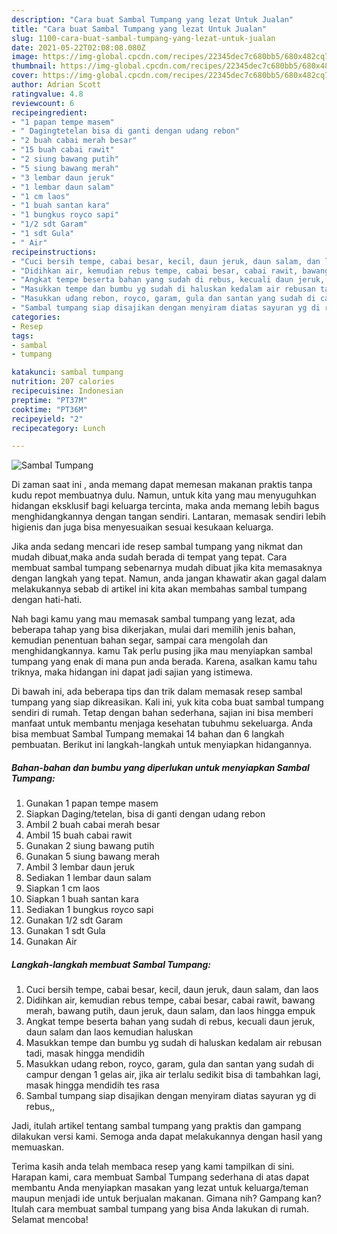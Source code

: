 ```yaml
---
description: "Cara buat Sambal Tumpang yang lezat Untuk Jualan"
title: "Cara buat Sambal Tumpang yang lezat Untuk Jualan"
slug: 1100-cara-buat-sambal-tumpang-yang-lezat-untuk-jualan
date: 2021-05-22T02:08:08.080Z
image: https://img-global.cpcdn.com/recipes/22345dec7c680bb5/680x482cq70/sambal-tumpang-foto-resep-utama.jpg
thumbnail: https://img-global.cpcdn.com/recipes/22345dec7c680bb5/680x482cq70/sambal-tumpang-foto-resep-utama.jpg
cover: https://img-global.cpcdn.com/recipes/22345dec7c680bb5/680x482cq70/sambal-tumpang-foto-resep-utama.jpg
author: Adrian Scott
ratingvalue: 4.8
reviewcount: 6
recipeingredient:
- "1 papan tempe masem"
- " Dagingtetelan bisa di ganti dengan udang rebon"
- "2 buah cabai merah besar"
- "15 buah cabai rawit"
- "2 siung bawang putih"
- "5 siung bawang merah"
- "3 lembar daun jeruk"
- "1 lembar daun salam"
- "1 cm laos"
- "1 buah santan kara"
- "1 bungkus royco sapi"
- "1/2 sdt Garam"
- "1 sdt Gula"
- " Air"
recipeinstructions:
- "Cuci bersih tempe, cabai besar, kecil, daun jeruk, daun salam, dan laos"
- "Didihkan air, kemudian rebus tempe, cabai besar, cabai rawit, bawang merah, bawang putih, daun jeruk, daun salam, dan laos hingga empuk"
- "Angkat tempe beserta bahan yang sudah di rebus, kecuali daun jeruk, daun salam dan laos kemudian haluskan"
- "Masukkan tempe dan bumbu yg sudah di haluskan kedalam air rebusan tadi, masak hingga mendidih"
- "Masukkan udang rebon, royco, garam, gula dan santan yang sudah di campur dengan 1 gelas air, jika air terlalu sedikit bisa di tambahkan lagi, masak hingga mendidih tes rasa"
- "Sambal tumpang siap disajikan dengan menyiram diatas sayuran yg di rebus,,"
categories:
- Resep
tags:
- sambal
- tumpang

katakunci: sambal tumpang 
nutrition: 207 calories
recipecuisine: Indonesian
preptime: "PT37M"
cooktime: "PT36M"
recipeyield: "2"
recipecategory: Lunch

---
```



![Sambal Tumpang](https://img-global.cpcdn.com/recipes/22345dec7c680bb5/680x482cq70/sambal-tumpang-foto-resep-utama.jpg)

Di zaman  saat ini , anda memang dapat memesan makanan praktis tanpa kudu repot membuatnya dulu. Namun, untuk kita yang mau menyuguhkan hidangan eksklusif bagi keluarga tercinta, maka anda memang lebih bagus menghidangkannya dengan tangan sendiri. Lantaran, memasak sendiri lebih higienis dan juga bisa menyesuaikan sesuai kesukaan keluarga.

Jika anda sedang mencari ide resep sambal tumpang yang nikmat dan mudah dibuat,maka anda sudah berada di tempat yang tepat. Cara membuat sambal tumpang  sebenarnya mudah dibuat jika kita memasaknya dengan langkah yang tepat. Namun, anda jangan khawatir akan gagal dalam melakukannya 
sebab di artikel ini kita akan membahas sambal tumpang dengan hati-hati.  



Nah bagi kamu yang mau memasak sambal tumpang yang lezat, ada beberapa tahap yang bisa dikerjakan, mulai dari memilih jenis bahan, kemudian penentuan bahan segar, sampai cara mengolah dan menghidangkannya. kamu Tak perlu pusing jika mau menyiapkan sambal tumpang yang enak di mana pun anda berada. Karena, asalkan kamu  tahu triknya, maka hidangan ini dapat jadi sajian yang istimewa.

Di bawah ini, ada beberapa tips dan trik dalam memasak resep sambal tumpang yang siap dikreasikan. Kali ini, yuk kita coba buat sambal tumpang sendiri di rumah. Tetap dengan bahan sederhana, sajian ini bisa memberi manfaat untuk membantu menjaga kesehatan tubuhmu sekeluarga. Anda bisa membuat Sambal Tumpang memakai 14 bahan dan 6 langkah pembuatan. Berikut ini langkah-langkah untuk menyiapkan hidangannya.

<!--inarticleads1-->

##### Bahan-bahan dan bumbu yang diperlukan untuk menyiapkan Sambal Tumpang:

1. Gunakan 1 papan tempe masem
1. Siapkan  Daging/tetelan, bisa di ganti dengan udang rebon
1. Ambil 2 buah cabai merah besar
1. Ambil 15 buah cabai rawit
1. Gunakan 2 siung bawang putih
1. Gunakan 5 siung bawang merah
1. Ambil 3 lembar daun jeruk
1. Sediakan 1 lembar daun salam
1. Siapkan 1 cm laos
1. Siapkan 1 buah santan kara
1. Sediakan 1 bungkus royco sapi
1. Gunakan 1/2 sdt Garam
1. Gunakan 1 sdt Gula
1. Gunakan  Air




<!--inarticleads2-->

##### Langkah-langkah membuat Sambal Tumpang:

1. Cuci bersih tempe, cabai besar, kecil, daun jeruk, daun salam, dan laos
1. Didihkan air, kemudian rebus tempe, cabai besar, cabai rawit, bawang merah, bawang putih, daun jeruk, daun salam, dan laos hingga empuk
1. Angkat tempe beserta bahan yang sudah di rebus, kecuali daun jeruk, daun salam dan laos kemudian haluskan
1. Masukkan tempe dan bumbu yg sudah di haluskan kedalam air rebusan tadi, masak hingga mendidih
1. Masukkan udang rebon, royco, garam, gula dan santan yang sudah di campur dengan 1 gelas air, jika air terlalu sedikit bisa di tambahkan lagi, masak hingga mendidih tes rasa
1. Sambal tumpang siap disajikan dengan menyiram diatas sayuran yg di rebus,,




Jadi, itulah artikel tentang  sambal tumpang  yang praktis dan gampang dilakukan versi kami. Semoga anda dapat melakukannya dengan hasil yang memuaskan. 

Terima kasih anda telah membaca resep yang kami tampilkan di sini. Harapan kami, cara membuat  Sambal Tumpang sederhana di atas dapat membantu Anda menyiapkan masakan yang lezat untuk keluarga/teman maupun menjadi ide untuk berjualan makanan. Gimana nih? Gampang kan? Itulah cara membuat sambal tumpang yang bisa Anda lakukan di rumah. Selamat mencoba!


